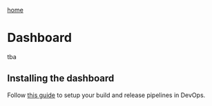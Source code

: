 [home](../README.md)

# Dashboard

tba

## Installing the dashboard

Follow [this guide](installation/dashboard-installation.md) to setup your build and release pipelines in DevOps.
